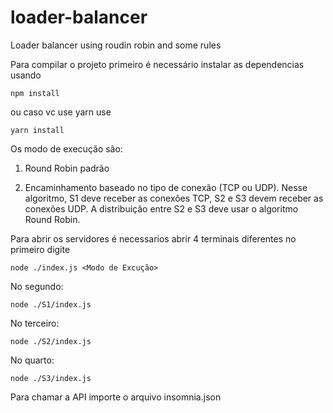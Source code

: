 # loader-balancer
Loader balancer using roudin robin and some rules

Para compilar o projeto primeiro é necessário instalar as dependencias usando 

```
npm install 

```

ou caso vc use yarn use


```
yarn install 

```
Os modo de execução são:

1) Round Robin padrão


2) Encaminhamento baseado no tipo de conexão (TCP ou UDP). Nesse algoritmo, S1 deve receber as conexões TCP, S2 e S3 devem receber as conexões UDP. 
A distribuição entre S2 e S3 deve usar o algoritmo Round Robin.


Para abrir os servidores é necessarios abrir 4 terminais diferentes 
no primeiro digite 

```
node ./index.js <Modo de Excução>

```

No segundo:

```
node ./S1/index.js
``` 

No terceiro:


```
node ./S2/index.js
``` 

No quarto:


```
node ./S3/index.js
``` 

Para chamar a API importe o arquivo insomnia.json
